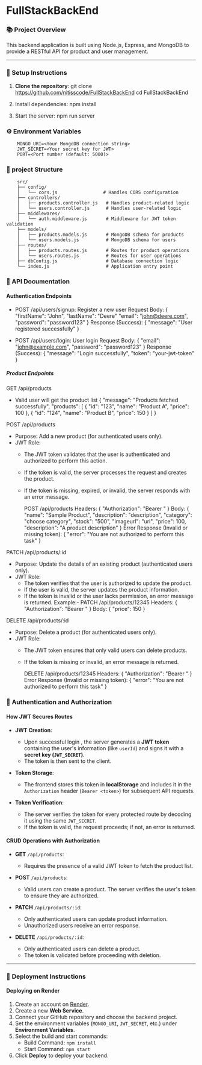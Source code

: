 # FullStackBackEnd

### 📚 Project Overview
This backend application is built using Node.js, Express, and MongoDB to provide a RESTful API for product and user management.

---

### 🚀 Setup Instructions

  1. **Clone the repository**:
        git clone https://github.com/nitisscode/FullStackBackEnd
        cd FullStackBackEnd

  2. Install dependencies:
        npm install
    
  3. Start the server:
        npm run server

### ⚙️ Environment Variables
        MONGO_URI=<Your MongoDB connection string>
        JWT_SECRET=<Your secret key for JWT>
        PORT=<Port number (default: 5000)>

### 📁 project Structure
        src/
        ├── config/
        │   └── cors.js                 # Handles CORS configuration
        ├── controllers/
        │   ├── products.controller.js   # Handles product-related logic
        │   └── users.controller.js      # Handles user-related logic
        ├── middlewares/
        │   └── auth.middleware.js       # Middleware for JWT token validation
        ├── models/
        │   ├── products.models.js       # MongoDB schema for products
        │   └── users.models.js          # MongoDB schema for users
        ├── routes/
        │   ├── products.routes.js       # Routes for product operations
        │   └── users.routes.js          # Routes for user operations
        ├── dbConfig.js                  # Database connection logic
        └── index.js                     # Application entry point

### 🔧 API Documentation
#### Authentication Endpoints
- POST /api/users/signup: Register a new user
Request Body:
        {
            "firstName": "John",
            "lastName": "Deere"
            "email": "john@deere.com",
            "password": "password123"
        }
Response (Success):
        {
            "message": "User registered successfully"
        }

- POST /api/users/login: User login
Request Body:
        {
            "email": "john@example.com",
            "password": "password123"
        }
Response (Success):
        {
            "message": "Login successfully",
            "token": "your-jwt-token"
        }


##### Product Endpoints
GET /api/products
- Valid user will get the product list
        {
            "message": "Products fetched successfully",
            "products": [
                { "id": "123", "name": "Product A", "price": 100 },
                { "id": "124", "name": "Product B", "price": 150 }
            ]
        }


POST /api/products
- Purpose: Add a new product (for authenticated users only).
- JWT Role:
    - The JWT token validates that the user is authenticated and authorized to perform this action.
    - If the token is valid, the server processes the request and creates the product.
    - If the token is missing, expired, or invalid, the server responds with an error message.

        POST /api/products
        Headers: {
            "Authorization": "Bearer <jwt-token>"
        }
        Body: {
            "name": "Sample Product",
            "description": "description",
            "category": "choose category",
            "stock": "500",
            "imageurl": "url",
            "price": 100,
            "description": "A product description"
        }
    Error Response (Invalid or missing token):
        {
            "error": "You are not authorized to perform this task"
        }

PATCH /api/products/:id
- Purpose: Update the details of an existing product (authenticated users only).
- JWT Role:
    - The token verifies that the user is authorized to update the product.
    - If the user is valid, the server updates the product information.
    - If the token is invalid or the user lacks permission, an error message is returned.
Example:- 
PATCH /api/products/12345
Headers: {
    "Authorization": "Bearer <jwt-token>"
}
Body: {
    "price": 150
}

DELETE /api/products/:id
- Purpose: Delete a product (for authenticated users only).
- JWT Role:
    - The JWT token ensures that only valid users can delete products.
    - If the token is missing or invalid, an error message is returned.

        DELETE /api/products/12345
        Headers: {
            "Authorization": "Bearer <jwt-token>"
        }
    Error Response (Invalid or missing token):
        {
            "error": "You are not authorized to perform this task"
        }

### 🔐 **Authentication and Authorization**

#### **How JWT Secures Routes**
- **JWT Creation**:
  - Upon successful login , the server generates a **JWT token** containing the user's information (like `userId`) and signs it with a **secret key (`JWT_SECRET`)**.
  - The token is then sent to the client.

- **Token Storage**:
  - The frontend stores this token in **localStorage** and includes it in the `Authorization` header (`Bearer <token>`) for subsequent API requests.

- **Token Verification**:
  - The server verifies the token for every protected route by decoding it using the same `JWT_SECRET`.
  - If the token is valid, the request proceeds; if not, an error is returned.



#### **CRUD Operations with Authorization**
- **GET** `/api/products`:
  - Requires the presence of a valid JWT token to fetch the product list.

- **POST** `/api/products`:
  - Valid users can create a product. The server verifies the user's token to ensure they are authorized.

- **PATCH** `/api/products/:id`:
  - Only authenticated users can update product information.
  - Unauthorized users receive an error response.

- **DELETE** `/api/products/:id`:
  - Only authenticated users can delete a product.
  - The token is validated before proceeding with deletion.

---

### 🚀 **Deployment Instructions**

#### **Deploying on Render**
1. Create an account on [Render](https://render.com).
2. Create a new **Web Service**.
3. Connect your GitHub repository and choose the backend project.
4. Set the environment variables (`MONGO_URI`, `JWT_SECRET`, etc.) under **Environment Variables**.
5. Select the build and start commands:
   - Build Command: `npm install`
   - Start Command: `npm start`
6. Click **Deploy** to deploy your backend.


